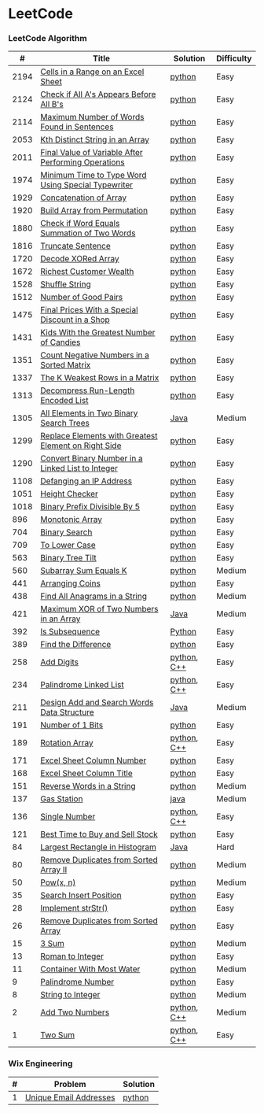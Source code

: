 LeetCode
========

### LeetCode Algorithm

| #      | Title                                                                                                                                       | Solution                                                                                                                                     | Difficulty |
|--------|---------------------------------------------------------------------------------------------------------------------------------------------|----------------------------------------------------------------------------------------------------------------------------------------------|------------|
| 2194   | [Cells in a Range on an Excel Sheet](https://leetcode.com/problems/cells-in-a-range-on-an-excel-sheet/)                                     | [python](Algorithms/python/CellsInARangeOnAnExcelSheet/cells-in-a-range-on-an-excel-sheet.py)                                                | Easy       |
| 2124   | [Check if All A's Appears Before All B's](https://leetcode.com/problems/check-if-all-as-appears-before-all-bs/)                             | [python](Algorithms/python/CheckifAllAsAppearsBeforeAllBs/Check-if-All-A's-Appears-Before-All-B's.py)                                        | Easy       |
| 2114   | [Maximum Number of Words Found in Sentences](https://leetcode.com/problems/maximum-number-of-words-found-in-sentences/)                     | [python](Algorithms/python/MaximumNumberofWordsFoundinSentences/MaximumNumberofWordsFoundinSentences.py)                                     | Easy       |
| 2053   | [Kth Distinct String in an Array](https://leetcode.com/problems/kth-distinct-string-in-an-array/)                                           | [python](Algorithms/python/KthDistinctStringInAnArray/distinct-string-in-an-array.py)                                                        | Easy       |
| 2011   | [Final Value of Variable After Performing Operations](https://leetcode.com/problems/final-value-of-variable-after-performing-operations/)   | [python](Algorithms/python/FinalValueOfVariableAfterPerformingOperations/FinalValueofVariableAfterPerformingOperations.py)                   | Easy       |
| 1974   | [Minimum Time to Type Word Using Special Typewriter](https://leetcode.com/problems/minimum-time-to-type-word-using-special-keyboard/)       | [python](Algorithms/python/MinimumTimetoTypeWordUsingSpecialTypewriter/minimum-time-to-type-word-using-special-typewriter.py)                | Easy       |
| 1929   | [Concatenation of Array](https://leetcode.com/problems/concatenation-of-array/)                                                             | [python](Algorithms/python/ConcatenationOfArray/ConcatenationOfArray.py)                                                                     | Easy       |
| 1920   | [Build Array from Permutation](https://leetcode.com/problems/build-array-from-permutation/)                                                 | [python](Algorithms/python/BuildArrayfromPermutation/BuildArrayfromPermutation.py)                                                           | Easy       |
| 1880   | [Check if Word Equals Summation of Two Words](https://leetcode.com/problems/check-if-word-equals-summation-of-two-words/)                   | [python](Algorithms/python/CheckIfWordEqualsSummationOfTwoWords/ifWordEqualsSummationofTwo-Words.py)                                         | Easy       |
| 1816   | [Truncate Sentence](https://leetcode.com/problems/truncate-sentence/)                                                                       | [python](Algorithms/python/TruncateSentence/Truncate-Sentence.py)                                                                            | Easy       |
| 1720   | [Decode XORed Array](https://leetcode.com/problems/decode-xor-ed-array/)                                                                    | [python](Algorithms/python/DecodeXORedArray/DecodeXORedArray.py)                                                                             | Easy       |
| 1672   | [Richest Customer Wealth](https://leetcode.com/problems/richest-customer-wealth)                                                            | [python](Algorithms/python/RichestCustomerWealth/)                                                                                           | Easy       |
| 1528   | [Shuffle String](https://leetcode.com/problems/shuffle-string)                                                                              | [python](Algorithms/python/ShuffleString/ShuffleString.py)                                                                                   | Easy       |
| 1512   | [Number of Good Pairs](https://leetcode.com/problems/number-of-good-pairs)                                                                  | [python](Algorithms/python/NumberOfGoodPairs/NumberOfGoodPairs.py)                                                                           | Easy       |
| 1475   | [Final Prices With a Special Discount in a Shop](https://leetcode.com/problems/final-prices-with-a-special-discount-in-a-shop/)             | [python](Algorithms/python/FinalPricesWithaSpecialDiscountinaShop/final-prices-with-a-special-discount-in-a-shop.py)                         | Easy       |
| 1431   | [Kids With the Greatest Number of Candies](https://leetcode.com/problems/kids-with-the-greatest-number-of-candies/)                         | [python](Algorithms/python/KidsWiththeGreatestNumberofCandies/KidsWiththeGreatestNumberofCandies.py)                                         | Easy       |
| 1351   | [Count Negative Numbers in a Sorted Matrix](https://leetcode.com/problems/count-negative-numbers-in-a-sorted-matrix/)                       | [python](Algorithms/python/CountNegativeNumbersinaSortedMatrix/Count-Negative-Numbers-in-a-Sorted-Matrix.py)                                 | Easy       | 
| 1337   | [The K Weakest Rows in a Matrix](https://leetcode.com/problems/the-k-weakest-rows-in-a-matrix/)                                             | [python](Algorithms/python/TheKWeakestRowsinaMatrix/The-K-Weakest-Rows-in-a-Matrix.py)                                                       | Easy       |
| 1313   | [Decompress Run-Length Encoded List](https://leetcode.com/problems/decompress-run-length-encoded-list/)                                     | [python](Algorithms/python/DecompressRun-LengthEncodedList/1313-Decompress-Run-Length-Encoded-List.py)                                       | Easy       |
| 1305   | [All Elements in Two Binary Search Trees](https://leetcode.com/problems/all-elements-in-two-binary-search-trees)                            | [Java](Algorithms/Java/AllElementsInTwoBinarySearchTrees/All_Elements_in_Two_Binary_Search_Trees.java)                                       | Medium     |
| 1299   | [Replace Elements with Greatest Element on Right Side](https://leetcode.com/problems/replace-elements-with-greatest-element-on-right-side/) | [python](Algorithms/python/ReplaceElementswithGreatestElementonRightSide/Replace-Elements-with-Greatest-Element-on-Right-Side.py)            | Easy       |
| 1290   | [Convert Binary Number in a Linked List to Integer](https://leetcode.com/problems/convert-binary-number-in-a-linked-list-to-integer/)       | [python](Algorithms/python/ConvertBinaryNumberinaLinkedListtoInteger/1290.ConvertBinaryNumberinaLinkedListtoInteger.py)                      | Easy       |
| 1108   | [Defanging an IP Address](https://leetcode.com/problems/defanging-an-ip-address)                                                            | [python](Algorithms/python/DefanginganIPAddress/DefangingAnIPAddress.py)                                                                     | Easy       |
| 1051   | [Height Checker](https://leetcode.com/problems/height-checker/)                                                                             | [python](Algorithms/python/HeightChecker/height-checker.py)                                                                                  | Easy       |
| 1018   | [Binary Prefix Divisible By 5](https://leetcode.com/problems/binary-prefix-divisible-by-5/)                                                 | [python](Algorithms/python/BinaryPrefixDivisibleBy5/BinaryPrefixDivisibleBy5.py)                                                             | Easy       |
| 896    | [Monotonic Array](https://leetcode.com/problems/monotonic-array/)                                                                           | [python](Algorithms/python/MonotonicArray/monotonic-array.py)                                                                                | Easy       |
| 704    | [Binary Search](https://leetcode.com/problems/binary-search/)                                                                               | [python](Algorithms/python/BinarySearch/704-binary-search.py)                                                                                | Easy       |
| 709    | [To Lower Case](https://leetcode.com/problems/to-lower-case)                                                                                | [python](Algorithms/python/ToLowerCase/ToLowerCase.py)                                                                                       | Easy       |
| 563    | [Binary Tree Tilt](https://leetcode.com/problems/binary-tree-tilt)                                                                          | [python](Algorithms/python/BinaryTreeTilt/BinaryTreeTilt.py)                                                                                 | Easy       |
| 560    | [Subarray Sum Equals K](https://leetcode.com/problems/subarray-sum-equals-k/)                                                               | [python](Algorithms/python/SubarraySumEqualsK/Subarray-Sum-Equals-K.py)                                                                      | Medium     |
| 441    | [Arranging Coins](https://leetcode.com/problems/arranging-coins/)                                                                           | [python](Algorithms/python/ArrangingCoins/441-arranging-coins.py)                                                                            | Easy       |
| 438    | [Find All Anagrams in a String](https://leetcode.com/problems/find-all-anagrams-in-a-string/)                                               | [python](Algorithms/python/FindAllAnagramsinaString/Find-All-Anagrams-in-a-String.py)                                                        | Medium     |
| 421    | [Maximum XOR of Two Numbers in an Array](https://leetcode.com/problems/maximum-xor-of-two-numbers-in-an-array/)                             | [Java](Algorithms/Java/MaximumXOROfTwoNumbersInAnArray/Maximum_XOR_of_Two_Numbers_in_an_Array.java)                                          | Medium     |
| 392    | [Is Subsequence](https://leetcode.com/problems/is-subsequence/)                                                                             | [Python](Algorithms/python/IsSubsequence/392-is-subsequence.py)                                                                              | Easy       |
| 389    | [Find the Difference](https://leetcode.com/problems/find-the-difference/)                                                                   | [python](Algorithms/python/FindTheDifference/389-find-the-difference.py)                                                                     | Easy       |
| 258    | [Add Digits](https://leetcode.com/problems/add-digits/)                                                                                     | [python](Algorithms/python/AddDigits/258-add-digits.py), [C++](Algorithms/C++/AddDigits/258-add-digits.cpp)                                  | Easy       |
| 234    | [Palindrome Linked List](https://leetcode.com/problems/palindrome-linked-list/)                                                             | [python](Algorithms/python/PalindromeLinkedList/PalindromeLinkedList.py), [C++](Algorithms/C++/PalidromeLinkedList/PalidromeLinkedList.cpp)  | Easy       |
| 211    | [Design Add and Search Words Data Structure](https://leetcode.com/problems/design-add-and-search-words-data-structure/)                     | [Java](Algorithms/Java/DesignAddAndSearchWordsDataStructure/DesignAddAndSearchWordsDataStructure.java)                                       | Medium     |
| 191    | [Number of 1 Bits](https://leetcode.com/problems/number-of-1-bits/)                                                                         | [python](Algorithms/python/NumberOf1Bits/number-of-1-bits.py)                                                                                | Easy       |
| 189    | [Rotation Array](https://leetcode.com/problems/rotate-array/)                                                                               | [python](Algorithms/python/RotateArray/RotateArray.py), [C++](Algorithms/C++/RotateArray/RotateArray.cpp)                                    | Easy       |
| 171    | [Excel Sheet Column Number](https://leetcode.com/problems/excel-sheet-column-number/)                                                       | [python](Algorithms/python/ExcelSheetColumnNumber/excel-sheet-column-number.py)                                                              | Easy       |
| 168    | [Excel Sheet Column Title](https://leetcode.com/problems/excel-sheet-column-title/)                                                         | [python](Algorithms/python/ExcelSheetColumnTitle/excel-sheet-column-title.py)                                                                | Easy       |
| 151    | [Reverse Words in a String](https://leetcode.com/problems/reverse-words-in-a-string/)                                                       | [python](Algorithms/python/ReverseWordsInAString/Reverse-Words-in-a-String.py)                                                               | Medium     |
| 137    | [Gas Station](https://leetcode.com/problems/gas-station/)                                                                                   | [java](Algorithms/Java/GasStation/Gas_Station.java)                                                                                          | Medium     |
| 136    | [Single Number](https://leetcode.com/problems/single-number/)                                                                               | [python](Algorithms/python/SingleNumber/136-single-number.py), [C++](Algorithms/C++/SingleNumber/SingleNumber.cpp)                           | Easy       |
| 121    | [Best Time to Buy and Sell Stock](https://leetcode.com/problems/best-time-to-buy-and-sell-stock/)                                           | [python](Algorithms/python/BestTimeToBuyAndSellStock/BestTimeToBuyAndSellStock.py)                                                           | Easy       |
| 84     | [Largest Rectangle in Histogram](https://leetcode.com/problems/largest-rectangle-in-histogram/)                                             | [Java](Algorithms/Java/LargestRectangleInHistogram/LargestRectangleInHistogram.java)                                                         | Hard       |
| 80     | [Remove Duplicates from Sorted Array II](https://leetcode.com/problems/remove-duplicates-from-sorted-array-ii/)                             | [python](Algorithms/python/RemoveDuplicatesfromSortedArrayII/80-Remove-Duplicates-from-Sorted-Array-II.py)                                   | Medium     |
| 50     | [Pow(x, n)](https://leetcode.com/problems/powx-n)                                                                                           | [python](Algorithms/python/Pow(x,n)/pow(x,n).py)                                                                                             | Medium     |
| 35     | [Search Insert Position](https://leetcode.com/problems/search-insert-position/)                                                             | [python](Algorithms/python/SearchInsertPosition/35-search-insert-position.py)                                                                | Easy       |
| 28     | [Implement strStr()](https://leetcode.com/problems/implement-strstr/)                                                                       | [python](Algorithms/python/ImplementstrStr/implement-strstr.py)                                                                              | Easy       |
| 26     | [Remove Duplicates from Sorted Array](https://leetcode.com/problems/remove-duplicates-from-sorted-array/)                                   | [python](Algorithms/python/RemoveDuplicatesfromSortedArray/26-Remove-Duplicates-from-Sorted-Array.py)                                        | Easy       |
| 15     | [3 Sum](https://leetcode.com/problems/3sum/)                                                                                                | [python](Algorithms/python/3Sum/3Sum.py)                                                                                                     | Medium     |
| 13     | [Roman to Integer](https://leetcode.com/problems/roman-to-integer/)                                                                         | [python](Algorithms/python/RomanToInteger/roman2integer.py)                                                                                  | Easy       |
| 11     | [Container With Most Water](https://leetcode.com/problems/container-with-most-water/)                                                       | [python](Algorithms/python/ContainerWithMostWater/container-with-most-water.py)                                                              | Medium     |
| 9      | [Palindrome Number](https://leetcode.com/problems/palindrome-number)                                                                        | [python](Algorithms/python/PalindromeNumber/PalindromeNumber.py)                                                                             | Easy       |
| 8      | [String to Integer](https://leetcode.com/problems/string-to-integer-atoi/)                                                                  | [python](Algorithms/python/StringToInteger(atoi)/StringToInteger(atoi).py)                                                                   | Medium     |
| 2      | [Add Two Numbers](https://leetcode.com/problems/add-two-numbers/)                                                                           | [python](Algorithms/python/AddTwoNumbers/AddTwoNumbers.py), [C++](Algorithms/C++/AddTwoNumbers/add-two-numbers.cpp)                          | Medium     |
| 1      | [Two Sum](https://leetcode.com/problems/two-sum/)                                                                                           | [python](Algorithms/python/TwoSum/Two_Sum.py), [C++](Algorithms/C++/TwoSum/twoSum.cpp)                                                       | Easy       |

### Wix Engineering
| #   | Problem                                                                       | Solution                                                      |
|-----|-------------------------------------------------------------------------------|---------------------------------------------------------------|
| 1   | [Unique Email Addresses](Algorithms/python/WixEngineering/wix-engineering.py) | [python](Algorithms/python/WixEngineering/wix-engineering.py) |




 
